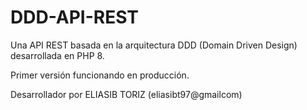 # DDD-API-REST

Una API REST basada en la arquitectura DDD (Domain Driven Design) desarrollada en PHP 8.

Primer versión funcionando en producción.

Desarrollador por ELIASIB TORIZ (eliasibt97@gmailcom)
